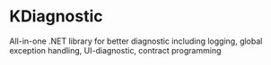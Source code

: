 # KDiagnostic
All-in-one .NET library for better diagnostic including logging, global exception handling, UI-diagnostic, contract programming
